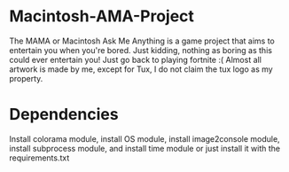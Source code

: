 # Macintosh-AMA-Project
The MAMA or Macintosh Ask Me Anything is a game project that aims to entertain you when you're bored. Just kidding, nothing as boring as this could ever entertain you! Just go back to playing fortnite :(
Almost all artwork is made by me, except for Tux, I do not claim the tux logo as my property.

# Dependencies
Install colorama module, install OS module, install image2console module, install subprocess module, and install time module or just install it with the requirements.txt
